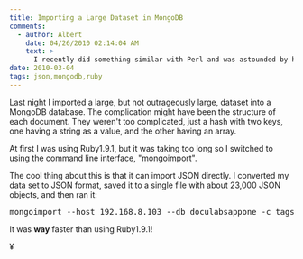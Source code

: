 ```yaml
---
title: Importing a Large Dataset in MongoDB
comments:
  - author: Albert
    date: 04/26/2010 02:14:04 AM
    text: >
      I recently did something similar with Perl and was astounded by how quick it was. I imported over 140,000 documents, albeit small ones, and  it took less than thirty minutes. The mongoimport command line tool alone would probably been faster, but then I would have had to use Perl to convert the documents into JSON.
date: 2010-03-04
tags: json,mongodb,ruby
---
```

Last night I imported a large, but not outrageously large, dataset into a MongoDB database. The complication might have been the structure of each document. They weren't too complicated, just a hash with two keys, one having a string as a value, and the other having an array.

At first I was using Ruby1.9.1, but it was taking too long so I switched to using the command line interface, "mongoimport".

The cool thing about this is that it can import JSON directly. I converted my data set to JSON format, saved it to a single file with about 23,000 JSON objects, and then ran it:

<pre class="sh_sh">mongoimport --host 192.168.8.103 --db doculabsappone -c tags < tmp/tags.json</pre>

It was **way** faster than using Ruby1.9.1!

¥

